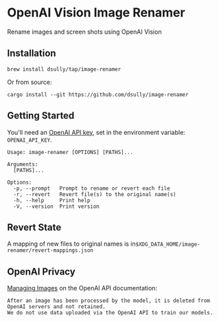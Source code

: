 # OpenAI Vision Image Renamer

Rename images and screen shots using OpenAI Vision

## Installation

```shell
brew install dsully/tap/image-renamer
```

Or from source:

```shell
cargo install --git https://github.com/dsully/image-renamer
```

## Getting Started

You'll need an [OpenAI API key](https://platform.openai.com/account/api-keys), set in the environment variable: `OPENAI_API_KEY`.

```shell
Usage: image-renamer [OPTIONS] [PATHS]...

Arguments:
  [PATHS]...

Options:
  -p, --prompt   Prompt to rename or revert each file
  -r, --revert   Revert file(s) to the original name(s)
  -h, --help     Print help
  -V, --version  Print version
```

## Revert State

A mapping of new files to original names is in`$XDG_DATA_HOME/image-renamer/revert-mappings.json`

## OpenAI Privacy

[Managing Images](https://platform.openai.com/docs/guides/vision/managing-images) on the OpenAI API documentation:

```text
After an image has been processed by the model, it is deleted from OpenAI servers and not retained.
We do not use data uploaded via the OpenAI API to train our models.
````
